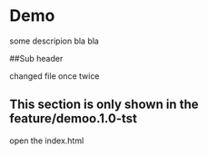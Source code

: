 # Demo

some descripion bla bla

##Sub header 

changed file once twice 
## This section is only shown in the feature/demoo.1.0-tst

open the index.html
